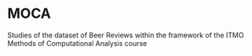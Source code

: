 # MOCA
Studies of the dataset of Beer Reviews within the framework of the ITMO Methods of Computational Analysis course
